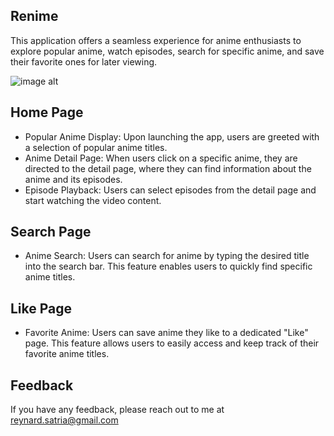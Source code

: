 
## Renime
This application offers a seamless experience for anime enthusiasts to explore popular anime, watch episodes, search for specific anime, and save their favorite ones for later viewing.

![image alt](https://reynardchristiansen.github.io/porto/assets/project-1.png)
## Home Page

- Popular Anime Display: Upon launching the app, users are greeted with a selection of popular anime titles.
- Anime Detail Page: When users click on a specific anime, they are directed to the detail page, where they can find information about the anime and its episodes.
- Episode Playback: Users can select episodes from the detail page and start watching the video content.

## Search Page

- Anime Search: Users can search for anime by typing the desired title into the search bar. This feature enables users to quickly find specific anime titles.
## Like Page

- Favorite Anime: Users can save anime they like to a dedicated "Like" page. This feature allows users to easily access and keep track of their favorite anime titles.
## Feedback

If you have any feedback, please reach out to me at reynard.satria@gmail.com
